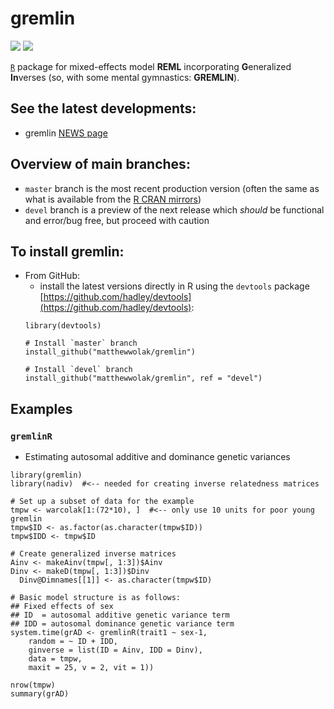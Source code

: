 # gremlin
[![](http://www.r-pkg.org/badges/version/gremlin)](https://cran.r-project.org/package=gremlin)
[![](http://cranlogs.r-pkg.org/badges/grand-total/gremlin)](http://cranlogs.r-pkg.org/badges/grand-total/gremlin)




[`R`](https://cran.r-project.org/) package for mixed-effects model **REML** incorporating **G**eneralized **In**verses (so, with some mental gymnastics: **GREMLIN**).


## See the latest developments:
 - gremlin [NEWS page](https://github.com/matthewwolak/gremlin/blob/master/NEWS.md)


## Overview of main branches:
  - `master` branch is the most recent production version (often the same as what is available from the [R CRAN mirrors](https://cran.r-project.org/))
  - `devel` branch is a preview of the next release which *should* be functional and error/bug free, but proceed with caution

## To install gremlin:
<!--
 - From [R](https://CRAN.R-project.org/):
   - see the package page for the latest release of [gremlin on CRAN](https://CRAN.R-project.org/package=gremlin) where you can download the source.
   - install the latest release of the package directly in R:
   ```R
   install.packages("gremlin")
   ```
   then select your favorite [CRAN mirror](https://CRAN.R-project.org/)
-->   
 - From GitHub:
   - install the latest versions directly in R using the `devtools` package [https://github.com/hadley/devtools](https://github.com/hadley/devtools):
   ```
   library(devtools)

   # Install `master` branch
   install_github("matthewwolak/gremlin")
   
   # Install `devel` branch
   install_github("matthewwolak/gremlin", ref = "devel")
   ```

## Examples

### `gremlinR`
  - Estimating autosomal additive and dominance genetic variances
```
library(gremlin)
library(nadiv)  #<-- needed for creating inverse relatedness matrices

# Set up a subset of data for the example
tmpw <- warcolak[1:(72*10), ]  #<-- only use 10 units for poor young gremlin
tmpw$ID <- as.factor(as.character(tmpw$ID))
tmpw$IDD <- tmpw$ID

# Create generalized inverse matrices
Ainv <- makeAinv(tmpw[, 1:3])$Ainv
Dinv <- makeD(tmpw[, 1:3])$Dinv
  Dinv@Dimnames[[1]] <- as.character(tmpw$ID)

# Basic model structure is as follows:
## Fixed effects of sex
## ID  = autosomal additive genetic variance term
## IDD = autosomal dominance genetic variance term
system.time(grAD <- gremlinR(trait1 ~ sex-1,
	random = ~ ID + IDD,
	ginverse = list(ID = Ainv, IDD = Dinv),
	data = tmpw,
	maxit = 25, v = 2, vit = 1))

nrow(tmpw)
summary(grAD)
```
